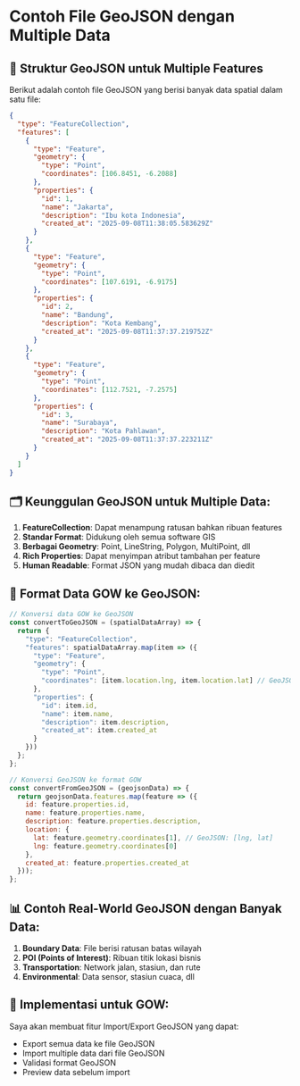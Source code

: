 # Contoh File GeoJSON dengan Multiple Data

## 📁 Struktur GeoJSON untuk Multiple Features

Berikut adalah contoh file GeoJSON yang berisi banyak data spatial dalam satu file:

```json
{
  "type": "FeatureCollection",
  "features": [
    {
      "type": "Feature",
      "geometry": {
        "type": "Point",
        "coordinates": [106.8451, -6.2088]
      },
      "properties": {
        "id": 1,
        "name": "Jakarta",
        "description": "Ibu kota Indonesia",
        "created_at": "2025-09-08T11:38:05.583629Z"
      }
    },
    {
      "type": "Feature",
      "geometry": {
        "type": "Point",
        "coordinates": [107.6191, -6.9175]
      },
      "properties": {
        "id": 2,
        "name": "Bandung",
        "description": "Kota Kembang",
        "created_at": "2025-09-08T11:37:37.219752Z"
      }
    },
    {
      "type": "Feature",
      "geometry": {
        "type": "Point",
        "coordinates": [112.7521, -7.2575]
      },
      "properties": {
        "id": 3,
        "name": "Surabaya",
        "description": "Kota Pahlawan",
        "created_at": "2025-09-08T11:37:37.223211Z"
      }
    }
  ]
}
```

## 🗂️ Keunggulan GeoJSON untuk Multiple Data:

1. **FeatureCollection**: Dapat menampung ratusan bahkan ribuan features
2. **Standar Format**: Didukung oleh semua software GIS
3. **Berbagai Geometry**: Point, LineString, Polygon, MultiPoint, dll
4. **Rich Properties**: Dapat menyimpan atribut tambahan per feature
5. **Human Readable**: Format JSON yang mudah dibaca dan diedit

## 🔧 Format Data GOW ke GeoJSON:

```javascript
// Konversi data GOW ke GeoJSON
const convertToGeoJSON = (spatialDataArray) => {
  return {
    "type": "FeatureCollection",
    "features": spatialDataArray.map(item => ({
      "type": "Feature",
      "geometry": {
        "type": "Point",
        "coordinates": [item.location.lng, item.location.lat] // GeoJSON: [lng, lat]
      },
      "properties": {
        "id": item.id,
        "name": item.name,
        "description": item.description,
        "created_at": item.created_at
      }
    }))
  };
};

// Konversi GeoJSON ke format GOW
const convertFromGeoJSON = (geojsonData) => {
  return geojsonData.features.map(feature => ({
    id: feature.properties.id,
    name: feature.properties.name,
    description: feature.properties.description,
    location: {
      lat: feature.geometry.coordinates[1], // GeoJSON: [lng, lat]
      lng: feature.geometry.coordinates[0]
    },
    created_at: feature.properties.created_at
  }));
};
```

## 📊 Contoh Real-World GeoJSON dengan Banyak Data:

1. **Boundary Data**: File berisi ratusan batas wilayah
2. **POI (Points of Interest)**: Ribuan titik lokasi bisnis
3. **Transportation**: Network jalan, stasiun, dan rute
4. **Environmental**: Data sensor, stasiun cuaca, dll

## 🚀 Implementasi untuk GOW:

Saya akan membuat fitur Import/Export GeoJSON yang dapat:
- Export semua data ke file GeoJSON
- Import multiple data dari file GeoJSON
- Validasi format GeoJSON
- Preview data sebelum import
